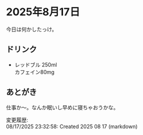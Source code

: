 # 2025年8月17日

今日は何かしたっけ。

## ドリンク

- レッドブル 250ml  
カフェイン80mg

## あとがき

仕事か～。なんか眠いし早めに寝ちゃおうかな。

変更履歴:  
08/17/2025 23:32:58: Created 2025 08 17 (markdown)  
